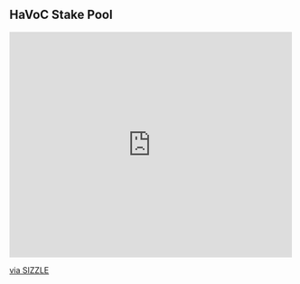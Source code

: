 ## HaVoC Stake Pool
<iframe src="https://ballmemes.com/embed/i/this-guy-is-so-rich-he-has-a-swimming-pool-22596317" width="500" height="399" frameBorder="0" class="sizzle-embed" style="max-width:100%;" allowFullScreen></iframe><p><a href="https://ballmemes.com/i/this-guy-is-so-rich-he-has-a-swimming-pool-22596317">via SIZZLE</a></p>
